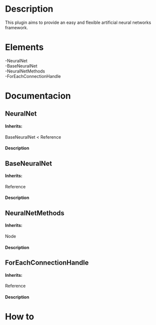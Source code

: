 <h1>Description</h1>
  This plugin aims to provide an easy and flexible artificial neural networks framework.

<h1>Elements</h1>
  -NeuralNet<br>
  -BaseNeuralNet<br>
  -NeuralNetMethods<br>
  -ForEachConnectionHandle
  
<h1>Documentacion</h1>

<h2>NeuralNet</h2>
  <h4>Inherits:</h4>
    BaseNeuralNet < Reference
  <h4>Description</h4>
                             
<h2>BaseNeuralNet</h2>
  <h4>Inherits:</h4>
    Reference
  <h4>Description</h4>
    
<h2>NeuralNetMethods</h2>
  <h4>Inherits:</h4>
    Node
 <h4>Description</h4>
    
<h2>ForEachConnectionHandle</h2>
  <h4>Inherits:</h4>
    Reference
  <h4>Description</h4>

<h1>How to</h1>

